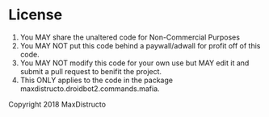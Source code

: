 # License

1. You MAY share the unaltered code for Non-Commercial Purposes
2. You MAY NOT put this code behind a paywall/adwall for profit off of this code.
3. You MAY NOT modify this code for your own use but MAY edit it and submit a pull request to benifit the project.
4. This ONLY applies to the code in the package maxdistructo.droidbot2.commands.mafia.

Copyright 2018 MaxDistructo
